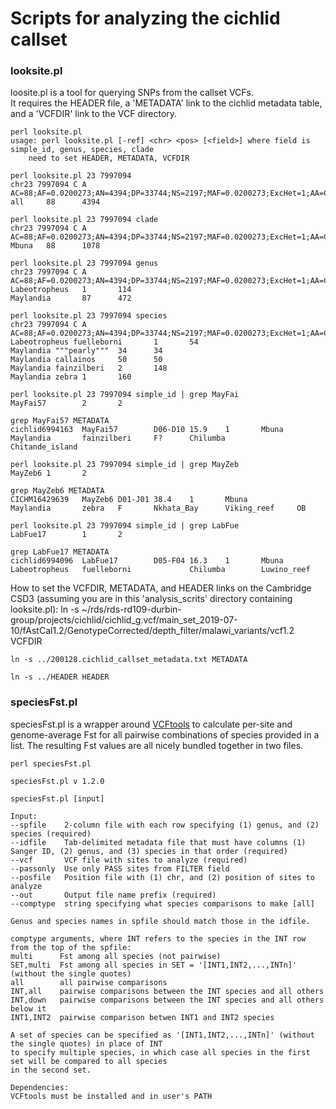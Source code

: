 Scripts for analyzing the cichlid callset
=========================================

### looksite.pl

loosite.pl is a tool for querying SNPs from the callset VCFs.<br/>
It requires the HEADER file, a 'METADATA' link to the cichlid metadata table, and a 'VCFDIR' link to the VCF directory.

	perl looksite.pl
	usage: perl looksite.pl [-ref] <chr> <pos> [<field>] where field is simple_id, genus, species, clade
	    need to set HEADER, METADATA, VCFDIR

	perl looksite.pl 23 7997094
	chr23 7997094 C A AC=88;AF=0.0200273;AN=4394;DP=33744;NS=2197;MAF=0.0200273;ExcHet=1;AA=C;VT=snp
	all     88      4394

	perl looksite.pl 23 7997094 clade
	chr23 7997094 C A AC=88;AF=0.0200273;AN=4394;DP=33744;NS=2197;MAF=0.0200273;ExcHet=1;AA=C;VT=snp
	Mbuna   88      1078

	perl looksite.pl 23 7997094 genus
	chr23 7997094 C A AC=88;AF=0.0200273;AN=4394;DP=33744;NS=2197;MAF=0.0200273;ExcHet=1;AA=C;VT=snp
	Labeotropheus   1       114
	Maylandia       87      472

	perl looksite.pl 23 7997094 species
	chr23 7997094 C A AC=88;AF=0.0200273;AN=4394;DP=33744;NS=2197;MAF=0.0200273;ExcHet=1;AA=C;VT=snp
	Labeotropheus fuelleborni       1       54
	Maylandia """pearly"""  34      34
	Maylandia callainos     50      50
	Maylandia fainzilberi   2       148
	Maylandia zebra 1       160

	perl looksite.pl 23 7997094 simple_id | grep MayFai
	MayFai57        2       2

	grep MayFai57 METADATA 
	cichlid6994163  MayFai57        D06-D10 15.9    1       Mbuna           Maylandia       fainzilberi     F?      Chilumba        Chitande_island

	perl looksite.pl 23 7997094 simple_id | grep MayZeb
	MayZeb6 1       2

	grep MayZeb6 METADATA 
	CICHM16429639   MayZeb6 D01-J01 38.4    1       Mbuna           Maylandia       zebra   F       Nkhata_Bay      Viking_reef     OB

	perl looksite.pl 23 7997094 simple_id | grep LabFue
	LabFue17        1       2

	grep LabFue17 METADATA 
	cichlid6994096  LabFue17        D05-F04 16.3    1       Mbuna           Labeotropheus   fuelleborni             Chilumba        Luwino_reef

How to set the VCFDIR, METADATA, and HEADER links on the Cambridge CSD3 (assuming you are in this 'analysis_scrits' directory containing looksite.pl):
	ln -s ~/rds/rds-rd109-durbin-group/projects/cichlid/cichlid_g.vcf/main_set_2019-07-10/fAstCal1.2/GenotypeCorrected/depth_filter/malawi_variants/vcf1.2 VCFDIR

	ln -s ../200128.cichlid_callset_metadata.txt METADATA

	ln -s ../HEADER HEADER

### speciesFst.pl

speciesFst.pl is a wrapper around [VCFtools](https://vcftools.github.io/) to calculate per-site and genome-average Fst for all pairwise combinations of species provided in a list. The resulting Fst values are all nicely bundled together in two files.

	perl speciesFst.pl 
	
	speciesFst.pl v 1.2.0
	
	speciesFst.pl [input]
	
	Input:
	--spfile    2-column file with each row specifying (1) genus, and (2) species (required)
	--idfile    Tab-delimited metadata file that must have columns (1) Sanger ID, (2) genus, and (3) species in that order (required)
	--vcf       VCF file with sites to analyze (required)
	--passonly  Use only PASS sites from FILTER field
	--posfile   Position file with (1) chr, and (2) position of sites to analyze
	--out       Output file name prefix (required)
	--comptype  string specifying what species comparisons to make [all]
	
	Genus and species names in spfile should match those in the idfile.
	
	comptype arguments, where INT refers to the species in the INT row from the top of the spfile:
	multi      Fst among all species (not pairwise)
	SET,multi  Fst among all species in SET = '[INT1,INT2,...,INTn]' (without the single quotes)
	all        all pairwise comparisons
	INT,all    pairwise comparisons between the INT species and all others
	INT,down   pairwise comparisons between the INT species and all others below it
	INT1,INT2  pairwise comparison betwen INT1 and INT2 species
	
	A set of species can be specified as '[INT1,INT2,...,INTn]' (without the single quotes) in place of INT
	to specify multiple species, in which case all species in the first set will be compared to all species 
	in the second set. 
	
	Dependencies:
	VCFtools must be installed and in user's PATH
	
